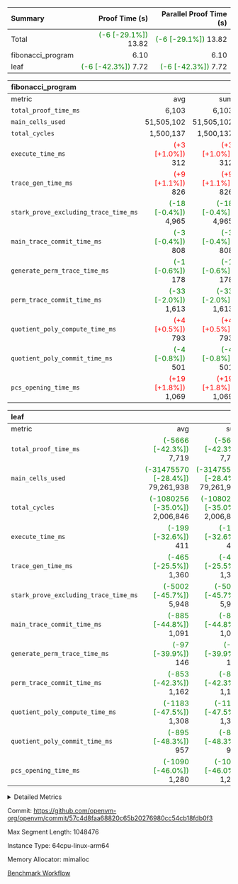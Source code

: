 | Summary | Proof Time (s) | Parallel Proof Time (s) |
|:---|---:|---:|
| Total | <span style='color: green'>(-6 [-29.1%])</span> 13.82 | <span style='color: green'>(-6 [-29.1%])</span> 13.82 |
| fibonacci_program |  6.10 |  6.10 |
| leaf | <span style='color: green'>(-6 [-42.3%])</span> 7.72 | <span style='color: green'>(-6 [-42.3%])</span> 7.72 |


| fibonacci_program |||||
|:---|---:|---:|---:|---:|
|metric|avg|sum|max|min|
| `total_proof_time_ms ` |  6,103 |  6,103 |  6,103 |  6,103 |
| `main_cells_used     ` |  51,505,102 |  51,505,102 |  51,505,102 |  51,505,102 |
| `total_cycles        ` |  1,500,137 |  1,500,137 |  1,500,137 |  1,500,137 |
| `execute_time_ms     ` | <span style='color: red'>(+3 [+1.0%])</span> 312 | <span style='color: red'>(+3 [+1.0%])</span> 312 | <span style='color: red'>(+3 [+1.0%])</span> 312 | <span style='color: red'>(+3 [+1.0%])</span> 312 |
| `trace_gen_time_ms   ` | <span style='color: red'>(+9 [+1.1%])</span> 826 | <span style='color: red'>(+9 [+1.1%])</span> 826 | <span style='color: red'>(+9 [+1.1%])</span> 826 | <span style='color: red'>(+9 [+1.1%])</span> 826 |
| `stark_prove_excluding_trace_time_ms` | <span style='color: green'>(-18 [-0.4%])</span> 4,965 | <span style='color: green'>(-18 [-0.4%])</span> 4,965 | <span style='color: green'>(-18 [-0.4%])</span> 4,965 | <span style='color: green'>(-18 [-0.4%])</span> 4,965 |
| `main_trace_commit_time_ms` | <span style='color: green'>(-3 [-0.4%])</span> 808 | <span style='color: green'>(-3 [-0.4%])</span> 808 | <span style='color: green'>(-3 [-0.4%])</span> 808 | <span style='color: green'>(-3 [-0.4%])</span> 808 |
| `generate_perm_trace_time_ms` | <span style='color: green'>(-1 [-0.6%])</span> 178 | <span style='color: green'>(-1 [-0.6%])</span> 178 | <span style='color: green'>(-1 [-0.6%])</span> 178 | <span style='color: green'>(-1 [-0.6%])</span> 178 |
| `perm_trace_commit_time_ms` | <span style='color: green'>(-33 [-2.0%])</span> 1,613 | <span style='color: green'>(-33 [-2.0%])</span> 1,613 | <span style='color: green'>(-33 [-2.0%])</span> 1,613 | <span style='color: green'>(-33 [-2.0%])</span> 1,613 |
| `quotient_poly_compute_time_ms` | <span style='color: red'>(+4 [+0.5%])</span> 793 | <span style='color: red'>(+4 [+0.5%])</span> 793 | <span style='color: red'>(+4 [+0.5%])</span> 793 | <span style='color: red'>(+4 [+0.5%])</span> 793 |
| `quotient_poly_commit_time_ms` | <span style='color: green'>(-4 [-0.8%])</span> 501 | <span style='color: green'>(-4 [-0.8%])</span> 501 | <span style='color: green'>(-4 [-0.8%])</span> 501 | <span style='color: green'>(-4 [-0.8%])</span> 501 |
| `pcs_opening_time_ms ` | <span style='color: red'>(+19 [+1.8%])</span> 1,069 | <span style='color: red'>(+19 [+1.8%])</span> 1,069 | <span style='color: red'>(+19 [+1.8%])</span> 1,069 | <span style='color: red'>(+19 [+1.8%])</span> 1,069 |

| leaf |||||
|:---|---:|---:|---:|---:|
|metric|avg|sum|max|min|
| `total_proof_time_ms ` | <span style='color: green'>(-5666 [-42.3%])</span> 7,719 | <span style='color: green'>(-5666 [-42.3%])</span> 7,719 | <span style='color: green'>(-5666 [-42.3%])</span> 7,719 | <span style='color: green'>(-5666 [-42.3%])</span> 7,719 |
| `main_cells_used     ` | <span style='color: green'>(-31475570 [-28.4%])</span> 79,261,938 | <span style='color: green'>(-31475570 [-28.4%])</span> 79,261,938 | <span style='color: green'>(-31475570 [-28.4%])</span> 79,261,938 | <span style='color: green'>(-31475570 [-28.4%])</span> 79,261,938 |
| `total_cycles        ` | <span style='color: green'>(-1080256 [-35.0%])</span> 2,006,846 | <span style='color: green'>(-1080256 [-35.0%])</span> 2,006,846 | <span style='color: green'>(-1080256 [-35.0%])</span> 2,006,846 | <span style='color: green'>(-1080256 [-35.0%])</span> 2,006,846 |
| `execute_time_ms     ` | <span style='color: green'>(-199 [-32.6%])</span> 411 | <span style='color: green'>(-199 [-32.6%])</span> 411 | <span style='color: green'>(-199 [-32.6%])</span> 411 | <span style='color: green'>(-199 [-32.6%])</span> 411 |
| `trace_gen_time_ms   ` | <span style='color: green'>(-465 [-25.5%])</span> 1,360 | <span style='color: green'>(-465 [-25.5%])</span> 1,360 | <span style='color: green'>(-465 [-25.5%])</span> 1,360 | <span style='color: green'>(-465 [-25.5%])</span> 1,360 |
| `stark_prove_excluding_trace_time_ms` | <span style='color: green'>(-5002 [-45.7%])</span> 5,948 | <span style='color: green'>(-5002 [-45.7%])</span> 5,948 | <span style='color: green'>(-5002 [-45.7%])</span> 5,948 | <span style='color: green'>(-5002 [-45.7%])</span> 5,948 |
| `main_trace_commit_time_ms` | <span style='color: green'>(-885 [-44.8%])</span> 1,091 | <span style='color: green'>(-885 [-44.8%])</span> 1,091 | <span style='color: green'>(-885 [-44.8%])</span> 1,091 | <span style='color: green'>(-885 [-44.8%])</span> 1,091 |
| `generate_perm_trace_time_ms` | <span style='color: green'>(-97 [-39.9%])</span> 146 | <span style='color: green'>(-97 [-39.9%])</span> 146 | <span style='color: green'>(-97 [-39.9%])</span> 146 | <span style='color: green'>(-97 [-39.9%])</span> 146 |
| `perm_trace_commit_time_ms` | <span style='color: green'>(-853 [-42.3%])</span> 1,162 | <span style='color: green'>(-853 [-42.3%])</span> 1,162 | <span style='color: green'>(-853 [-42.3%])</span> 1,162 | <span style='color: green'>(-853 [-42.3%])</span> 1,162 |
| `quotient_poly_compute_time_ms` | <span style='color: green'>(-1183 [-47.5%])</span> 1,308 | <span style='color: green'>(-1183 [-47.5%])</span> 1,308 | <span style='color: green'>(-1183 [-47.5%])</span> 1,308 | <span style='color: green'>(-1183 [-47.5%])</span> 1,308 |
| `quotient_poly_commit_time_ms` | <span style='color: green'>(-895 [-48.3%])</span> 957 | <span style='color: green'>(-895 [-48.3%])</span> 957 | <span style='color: green'>(-895 [-48.3%])</span> 957 | <span style='color: green'>(-895 [-48.3%])</span> 957 |
| `pcs_opening_time_ms ` | <span style='color: green'>(-1090 [-46.0%])</span> 1,280 | <span style='color: green'>(-1090 [-46.0%])</span> 1,280 | <span style='color: green'>(-1090 [-46.0%])</span> 1,280 | <span style='color: green'>(-1090 [-46.0%])</span> 1,280 |



<details>
<summary>Detailed Metrics</summary>

| group | num_segments | keygen_time_ms | commit_exe_time_ms |
| --- | --- | --- | --- |
| fibonacci_program | 1 | 344 | 5 | 

| group | air_name | quotient_deg | interactions | constraints |
| --- | --- | --- | --- | --- |
| fibonacci_program | AccessAdapterAir<16> | 2 | 5 | 14 | 
| fibonacci_program | AccessAdapterAir<2> | 2 | 5 | 14 | 
| fibonacci_program | AccessAdapterAir<32> | 2 | 5 | 14 | 
| fibonacci_program | AccessAdapterAir<4> | 2 | 5 | 14 | 
| fibonacci_program | AccessAdapterAir<64> | 2 | 5 | 14 | 
| fibonacci_program | AccessAdapterAir<8> | 2 | 5 | 14 | 
| fibonacci_program | BitwiseOperationLookupAir<8> | 2 | 2 | 4 | 
| fibonacci_program | MemoryMerkleAir<8> | 2 | 4 | 40 | 
| fibonacci_program | PersistentBoundaryAir<8> | 2 | 3 | 6 | 
| fibonacci_program | PhantomAir | 2 | 3 | 5 | 
| fibonacci_program | Poseidon2PeripheryAir<BabyBearParameters>, 1> | 2 | 1 | 286 | 
| fibonacci_program | ProgramAir | 1 | 1 | 4 | 
| fibonacci_program | RangeTupleCheckerAir<2> | 1 | 1 | 4 | 
| fibonacci_program | VariableRangeCheckerAir | 1 | 1 | 4 | 
| fibonacci_program | VmAirWrapper<Rv32BaseAluAdapterAir, BaseAluCoreAir<4, 8> | 2 | 19 | 43 | 
| fibonacci_program | VmAirWrapper<Rv32BaseAluAdapterAir, LessThanCoreAir<4, 8> | 2 | 17 | 39 | 
| fibonacci_program | VmAirWrapper<Rv32BaseAluAdapterAir, ShiftCoreAir<4, 8> | 2 | 23 | 90 | 
| fibonacci_program | VmAirWrapper<Rv32BranchAdapterAir, BranchEqualCoreAir<4> | 2 | 11 | 25 | 
| fibonacci_program | VmAirWrapper<Rv32BranchAdapterAir, BranchLessThanCoreAir<4, 8> | 2 | 13 | 41 | 
| fibonacci_program | VmAirWrapper<Rv32CondRdWriteAdapterAir, Rv32JalLuiCoreAir> | 2 | 10 | 22 | 
| fibonacci_program | VmAirWrapper<Rv32HintStoreAdapterAir, Rv32HintStoreCoreAir> | 2 | 15 | 17 | 
| fibonacci_program | VmAirWrapper<Rv32JalrAdapterAir, Rv32JalrCoreAir> | 2 | 16 | 20 | 
| fibonacci_program | VmAirWrapper<Rv32LoadStoreAdapterAir, LoadSignExtendCoreAir<4, 8> | 2 | 18 | 33 | 
| fibonacci_program | VmAirWrapper<Rv32LoadStoreAdapterAir, LoadStoreCoreAir<4> | 2 | 17 | 38 | 
| fibonacci_program | VmAirWrapper<Rv32MultAdapterAir, DivRemCoreAir<4, 8> | 2 | 25 | 88 | 
| fibonacci_program | VmAirWrapper<Rv32MultAdapterAir, MulHCoreAir<4, 8> | 2 | 24 | 38 | 
| fibonacci_program | VmAirWrapper<Rv32MultAdapterAir, MultiplicationCoreAir<4, 8> | 2 | 19 | 26 | 
| fibonacci_program | VmAirWrapper<Rv32RdWriteAdapterAir, Rv32AuipcCoreAir> | 2 | 11 | 15 | 
| fibonacci_program | VmConnectorAir | 2 | 3 | 9 | 
| leaf | AccessAdapterAir<2> | 4 | 5 | 12 | 
| leaf | AccessAdapterAir<4> | 4 | 5 | 12 | 
| leaf | AccessAdapterAir<8> | 4 | 5 | 12 | 
| leaf | FriReducedOpeningAir | 4 | 35 | 59 | 
| leaf | NativePoseidon2Air<BabyBearParameters>, 1> | 4 | 176 | 590 | 
| leaf | PhantomAir | 4 | 3 | 4 | 
| leaf | ProgramAir | 1 | 1 | 4 | 
| leaf | VariableRangeCheckerAir | 1 | 1 | 4 | 
| leaf | VmAirWrapper<BranchNativeAdapterAir, BranchEqualCoreAir<1> | 2 | 11 | 23 | 
| leaf | VmAirWrapper<JalNativeAdapterAir, JalCoreAir> | 4 | 7 | 6 | 
| leaf | VmAirWrapper<NativeAdapterAir<2, 0>, PublicValuesCoreAir> | 4 | 11 | 23 | 
| leaf | VmAirWrapper<NativeAdapterAir<2, 1>, FieldArithmeticCoreAir> | 4 | 15 | 23 | 
| leaf | VmAirWrapper<NativeLoadStoreAdapterAir<1>, NativeLoadStoreCoreAir<1> | 4 | 15 | 20 | 
| leaf | VmAirWrapper<NativeLoadStoreAdapterAir<4>, NativeLoadStoreCoreAir<4> | 4 | 15 | 20 | 
| leaf | VmAirWrapper<NativeVectorizedAdapterAir<4>, FieldExtensionCoreAir> | 4 | 15 | 23 | 
| leaf | VmConnectorAir | 4 | 3 | 8 | 
| leaf | VolatileBoundaryAir | 4 | 4 | 16 | 

| group | air_name | idx | rows | prep_cols | perm_cols | main_cols | cells |
| --- | --- | --- | --- | --- | --- | --- | --- |
| leaf | AccessAdapterAir<2> | 0 | 262,144 |  | 16 | 11 | 7,077,888 | 
| leaf | AccessAdapterAir<4> | 0 | 131,072 |  | 16 | 13 | 3,801,088 | 
| leaf | AccessAdapterAir<8> | 0 | 512 |  | 16 | 17 | 16,896 | 
| leaf | FriReducedOpeningAir | 0 | 131,072 |  | 76 | 64 | 18,350,080 | 
| leaf | NativePoseidon2Air<BabyBearParameters>, 1> | 0 | 32,768 |  | 356 | 399 | 24,739,840 | 
| leaf | PhantomAir | 0 | 32,768 |  | 8 | 6 | 458,752 | 
| leaf | ProgramAir | 0 | 131,072 |  | 8 | 10 | 2,359,296 | 
| leaf | VariableRangeCheckerAir | 0 | 262,144 | 2 | 8 | 1 | 2,359,296 | 
| leaf | VmAirWrapper<BranchNativeAdapterAir, BranchEqualCoreAir<1> | 0 | 524,288 |  | 28 | 23 | 26,738,688 | 
| leaf | VmAirWrapper<JalNativeAdapterAir, JalCoreAir> | 0 | 65,536 |  | 12 | 10 | 1,441,792 | 
| leaf | VmAirWrapper<NativeAdapterAir<2, 0>, PublicValuesCoreAir> | 0 | 64 |  | 16 | 23 | 2,496 | 
| leaf | VmAirWrapper<NativeAdapterAir<2, 1>, FieldArithmeticCoreAir> | 0 | 1,048,576 |  | 20 | 30 | 52,428,800 | 
| leaf | VmAirWrapper<NativeLoadStoreAdapterAir<1>, NativeLoadStoreCoreAir<1> | 0 | 524,288 |  | 36 | 25 | 31,981,568 | 
| leaf | VmAirWrapper<NativeLoadStoreAdapterAir<4>, NativeLoadStoreCoreAir<4> | 0 | 65,536 |  | 36 | 34 | 4,587,520 | 
| leaf | VmAirWrapper<NativeVectorizedAdapterAir<4>, FieldExtensionCoreAir> | 0 | 32,768 |  | 20 | 40 | 1,966,080 | 
| leaf | VmConnectorAir | 0 | 2 | 1 | 8 | 4 | 24 | 
| leaf | VolatileBoundaryAir | 0 | 524,288 |  | 8 | 11 | 9,961,472 | 

| group | air_name | segment | rows | prep_cols | perm_cols | main_cols | cells |
| --- | --- | --- | --- | --- | --- | --- | --- |
| fibonacci_program | AccessAdapterAir<8> | 0 | 64 |  | 24 | 17 | 2,624 | 
| fibonacci_program | BitwiseOperationLookupAir<8> | 0 | 65,536 | 3 | 8 | 2 | 655,360 | 
| fibonacci_program | MemoryMerkleAir<8> | 0 | 512 |  | 20 | 32 | 26,624 | 
| fibonacci_program | PersistentBoundaryAir<8> | 0 | 64 |  | 12 | 20 | 2,048 | 
| fibonacci_program | PhantomAir | 0 | 2 |  | 12 | 6 | 36 | 
| fibonacci_program | Poseidon2PeripheryAir<BabyBearParameters>, 1> | 0 | 256 |  | 8 | 300 | 78,848 | 
| fibonacci_program | ProgramAir | 0 | 4,096 |  | 8 | 10 | 73,728 | 
| fibonacci_program | RangeTupleCheckerAir<2> | 0 | 524,288 | 2 | 8 | 1 | 4,718,592 | 
| fibonacci_program | VariableRangeCheckerAir | 0 | 262,144 | 2 | 8 | 1 | 2,359,296 | 
| fibonacci_program | VmAirWrapper<Rv32BaseAluAdapterAir, BaseAluCoreAir<4, 8> | 0 | 1,048,576 |  | 80 | 36 | 121,634,816 | 
| fibonacci_program | VmAirWrapper<Rv32BaseAluAdapterAir, LessThanCoreAir<4, 8> | 0 | 524,288 |  | 40 | 37 | 40,370,176 | 
| fibonacci_program | VmAirWrapper<Rv32BaseAluAdapterAir, ShiftCoreAir<4, 8> | 0 | 2 |  | 52 | 53 | 210 | 
| fibonacci_program | VmAirWrapper<Rv32BranchAdapterAir, BranchEqualCoreAir<4> | 0 | 262,144 |  | 48 | 26 | 19,398,656 | 
| fibonacci_program | VmAirWrapper<Rv32BranchAdapterAir, BranchLessThanCoreAir<4, 8> | 0 | 8 |  | 56 | 32 | 704 | 
| fibonacci_program | VmAirWrapper<Rv32CondRdWriteAdapterAir, Rv32JalLuiCoreAir> | 0 | 131,072 |  | 44 | 18 | 8,126,464 | 
| fibonacci_program | VmAirWrapper<Rv32HintStoreAdapterAir, Rv32HintStoreCoreAir> | 0 | 4 |  | 36 | 26 | 248 | 
| fibonacci_program | VmAirWrapper<Rv32JalrAdapterAir, Rv32JalrCoreAir> | 0 | 16 |  | 36 | 28 | 1,024 | 
| fibonacci_program | VmAirWrapper<Rv32LoadStoreAdapterAir, LoadStoreCoreAir<4> | 0 | 32 |  | 72 | 40 | 3,584 | 
| fibonacci_program | VmAirWrapper<Rv32RdWriteAdapterAir, Rv32AuipcCoreAir> | 0 | 16 |  | 28 | 21 | 784 | 
| fibonacci_program | VmConnectorAir | 0 | 2 | 1 | 12 | 4 | 32 | 

| group | idx | trace_gen_time_ms | total_proof_time_ms | total_cycles | total_cells | stark_prove_excluding_trace_time_ms | quotient_poly_compute_time_ms | quotient_poly_commit_time_ms | perm_trace_commit_time_ms | pcs_opening_time_ms | main_trace_commit_time_ms | main_cells_used | generate_perm_trace_time_ms | execute_time_ms |
| --- | --- | --- | --- | --- | --- | --- | --- | --- | --- | --- | --- | --- | --- | --- |
| leaf | 0 | 1,360 | 7,719 | 2,006,846 | 188,271,576 | 5,948 | 1,308 | 957 | 1,162 | 1,280 | 1,091 | 79,261,938 | 146 | 411 | 

| group | segment | trace_gen_time_ms | total_proof_time_ms | total_cycles | total_cells | stark_prove_excluding_trace_time_ms | quotient_poly_compute_time_ms | quotient_poly_commit_time_ms | perm_trace_commit_time_ms | pcs_opening_time_ms | main_trace_commit_time_ms | main_cells_used | generate_perm_trace_time_ms | execute_time_ms |
| --- | --- | --- | --- | --- | --- | --- | --- | --- | --- | --- | --- | --- | --- | --- |
| fibonacci_program | 0 | 826 | 6,103 | 1,500,137 | 197,453,854 | 4,965 | 793 | 501 | 1,613 | 1,069 | 808 | 51,505,102 | 178 | 312 | 

</details>


Commit: https://github.com/openvm-org/openvm/commit/57c4d8faa68820c65b20276980cc54cb18fdb0f3

Max Segment Length: 1048476

Instance Type: 64cpu-linux-arm64

Memory Allocator: mimalloc

[Benchmark Workflow](https://github.com/openvm-org/openvm/actions/runs/12879570729)
